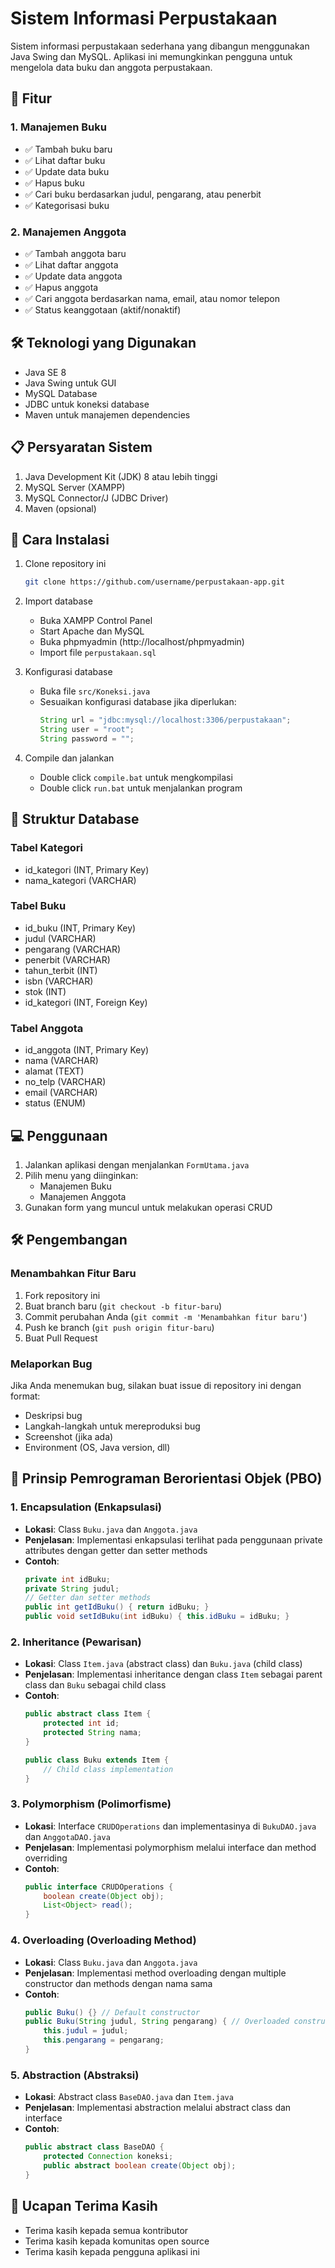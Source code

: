 # Sistem Informasi Perpustakaan

Sistem informasi perpustakaan sederhana yang dibangun menggunakan Java Swing dan MySQL. Aplikasi ini memungkinkan pengguna untuk mengelola data buku dan anggota perpustakaan.

## 🚀 Fitur

### 1. Manajemen Buku
- ✅ Tambah buku baru
- ✅ Lihat daftar buku
- ✅ Update data buku
- ✅ Hapus buku
- ✅ Cari buku berdasarkan judul, pengarang, atau penerbit
- ✅ Kategorisasi buku

### 2. Manajemen Anggota
- ✅ Tambah anggota baru
- ✅ Lihat daftar anggota
- ✅ Update data anggota
- ✅ Hapus anggota
- ✅ Cari anggota berdasarkan nama, email, atau nomor telepon
- ✅ Status keanggotaan (aktif/nonaktif)

## 🛠️ Teknologi yang Digunakan

- Java SE 8
- Java Swing untuk GUI
- MySQL Database
- JDBC untuk koneksi database
- Maven untuk manajemen dependencies

## 📋 Persyaratan Sistem

1. Java Development Kit (JDK) 8 atau lebih tinggi
2. MySQL Server (XAMPP)
3. MySQL Connector/J (JDBC Driver)
4. Maven (opsional)

## 🚀 Cara Instalasi

1. Clone repository ini
   ```bash
   git clone https://github.com/username/perpustakaan-app.git
   ```

2. Import database
   - Buka XAMPP Control Panel
   - Start Apache dan MySQL
   - Buka phpmyadmin (http://localhost/phpmyadmin)
   - Import file `perpustakaan.sql`

3. Konfigurasi database
   - Buka file `src/Koneksi.java`
   - Sesuaikan konfigurasi database jika diperlukan:
     ```java
     String url = "jdbc:mysql://localhost:3306/perpustakaan";
     String user = "root";
     String password = "";
     ```

4. Compile dan jalankan
   - Double click `compile.bat` untuk mengkompilasi
   - Double click `run.bat` untuk menjalankan program

## 📁 Struktur Database

### Tabel Kategori
- id_kategori (INT, Primary Key)
- nama_kategori (VARCHAR)

### Tabel Buku
- id_buku (INT, Primary Key)
- judul (VARCHAR)
- pengarang (VARCHAR)
- penerbit (VARCHAR)
- tahun_terbit (INT)
- isbn (VARCHAR)
- stok (INT)
- id_kategori (INT, Foreign Key)

### Tabel Anggota
- id_anggota (INT, Primary Key)
- nama (VARCHAR)
- alamat (TEXT)
- no_telp (VARCHAR)
- email (VARCHAR)
- status (ENUM)

## 💻 Penggunaan

1. Jalankan aplikasi dengan menjalankan `FormUtama.java`
2. Pilih menu yang diinginkan:
   - Manajemen Buku
   - Manajemen Anggota
3. Gunakan form yang muncul untuk melakukan operasi CRUD

## 🛠️ Pengembangan

### Menambahkan Fitur Baru
1. Fork repository ini
2. Buat branch baru (`git checkout -b fitur-baru`)
3. Commit perubahan Anda (`git commit -m 'Menambahkan fitur baru'`)
4. Push ke branch (`git push origin fitur-baru`)
5. Buat Pull Request

### Melaporkan Bug
Jika Anda menemukan bug, silakan buat issue di repository ini dengan format:
- Deskripsi bug
- Langkah-langkah untuk mereproduksi bug
- Screenshot (jika ada)
- Environment (OS, Java version, dll)

## 🎯 Prinsip Pemrograman Berorientasi Objek (PBO)

### 1. Encapsulation (Enkapsulasi)
- **Lokasi**: Class `Buku.java` dan `Anggota.java`
- **Penjelasan**: Implementasi enkapsulasi terlihat pada penggunaan private attributes dengan getter dan setter methods
- **Contoh**:
  ```java
  private int idBuku;
  private String judul;
  // Getter dan setter methods
  public int getIdBuku() { return idBuku; }
  public void setIdBuku(int idBuku) { this.idBuku = idBuku; }
  ```

### 2. Inheritance (Pewarisan)
- **Lokasi**: Class `Item.java` (abstract class) dan `Buku.java` (child class)
- **Penjelasan**: Implementasi inheritance dengan class `Item` sebagai parent class dan `Buku` sebagai child class
- **Contoh**:
  ```java
  public abstract class Item {
      protected int id;
      protected String nama;
  }
  
  public class Buku extends Item {
      // Child class implementation
  }
  ```

### 3. Polymorphism (Polimorfisme)
- **Lokasi**: Interface `CRUDOperations` dan implementasinya di `BukuDAO.java` dan `AnggotaDAO.java`
- **Penjelasan**: Implementasi polymorphism melalui interface dan method overriding
- **Contoh**:
  ```java
  public interface CRUDOperations {
      boolean create(Object obj);
      List<Object> read();
  }
  ```

### 4. Overloading (Overloading Method)
- **Lokasi**: Class `Buku.java` dan `Anggota.java`
- **Penjelasan**: Implementasi method overloading dengan multiple constructor dan methods dengan nama sama
- **Contoh**:
  ```java
  public Buku() {} // Default constructor
  public Buku(String judul, String pengarang) { // Overloaded constructor
      this.judul = judul;
      this.pengarang = pengarang;
  }
  ```

### 5. Abstraction (Abstraksi)
- **Lokasi**: Abstract class `BaseDAO.java` dan `Item.java`
- **Penjelasan**: Implementasi abstraction melalui abstract class dan interface
- **Contoh**:
  ```java
  public abstract class BaseDAO {
      protected Connection koneksi;
      public abstract boolean create(Object obj);
  }
  ```

## 🙏 Ucapan Terima Kasih

- Terima kasih kepada semua kontributor
- Terima kasih kepada komunitas open source
- Terima kasih kepada pengguna aplikasi ini 